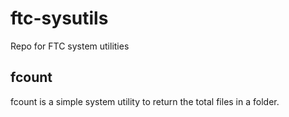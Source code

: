 # ftc-sysutils

Repo for FTC system utilities

## fcount

fcount is a simple system utility to return the total files in a folder.
